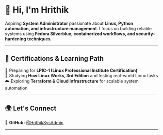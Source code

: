 # 👋 Hi, I'm Hrithik  

Aspiring **System Administrator** passionate about **Linux, Python automation, and infrastructure management**. I focus on building reliable systems using **Fedora Silverblue, containerized workflows, and security-hardening techniques**.  

---

## 📜 Certifications & Learning Path  

🎯 Preparing for **LPIC-1 (Linux Professional Institute Certification)**  
📖 Studying **How Linux Works, 3rd Edition** and testing real-world Linux tasks  
☁️ Exploring **Terraform & Cloud Infrastructure** for scalable system automation  

---

## 🌍 Let's Connect  

📌 **GitHub:** [@HrithikSysAdmin](https://github.com/hrithik-c-a-workspace)  

---


